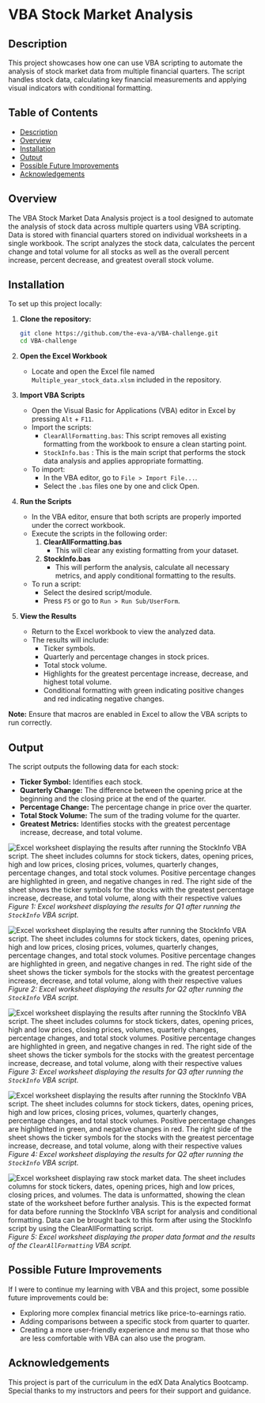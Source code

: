 # VBA Stock Market Analysis 

## Description
This project showcases how one can use VBA scripting to automate the analysis of stock market data from multiple financial quarters. The script handles stock data, calculating key financial measurements and applying visual indicators with conditional formatting.

## Table of Contents
- [Description](#description)
- [Overview](#overview)
- [Installation](#installation)
- [Output](#output)
- [Possible Future Improvements](#possible-future-improvements)
- [Acknowledgements](#acknowledgements)

## Overview
The VBA Stock Market Data Analysis project is a tool designed to automate the analysis of stock data across multiple quarters using VBA scripting. Data is stored with financial quarters stored on individual worksheets in a single workbook. The script analyzes the stock data, calculates the percent change and total volume for all stocks as well as the overall percent increase, percent decrease, and greatest overall stock volume. 

## Installation

To set up this project locally:

1. **Clone the repository:**
    ``` bash
    git clone https://github.com/the-eva-a/VBA-challenge.git
    cd VBA-challenge
    ```
2. **Open the Excel Workbook**
    - Locate and open the Excel file named `Multiple_year_stock_data.xlsm` included in the repository.

3. **Import VBA Scripts**
    - Open the Visual Basic for Applications (VBA) editor in Excel by pressing `Alt` + `F11`.
    - Import the scripts:
         - `ClearAllFormatting.bas`: This script removes all existing formatting from the workbook to ensure a clean starting point.
         - `StockInfo.bas` : This is the main script that performs the stock data analysis and applies appropriate formatting.
    - To import:
        - In the VBA editor, go to `File > Import File...`.
        - Select the `.bas` files one by one and click Open.

4. **Run the Scripts**
    - In the VBA editor, ensure that both scripts are properly imported under the correct workbook.
    - Execute the scripts in the following order:
        1. **ClearAllFormatting.bas**
            - This will clear any existing formatting from your dataset.
        2. **StockInfo.bas**
            - This will perform the analysis, calculate all necessary metrics, and apply conditional formatting to the results.
    - To run a script:
        - Select the desired script/module.
        - Press `F5` or go to `Run > Run Sub/UserForm`.

5. **View the Results**
    - Return to the Excel workbook to view the analyzed data.
    - The results will include:
        - Ticker symbols.
        - Quarterly and percentage changes in stock prices.
        - Total stock volume.
        - Highlights for the greatest percentage increase, decrease, and highest total volume.
        - Conditional formatting with green indicating positive changes and red indicating negative changes.

**Note:** Ensure that macros are enabled in Excel to allow the VBA scripts to run correctly.

## Output

The script outputs the following data for each stock:
- **Ticker Symbol:** Identifies each stock.
- **Quarterly Change:** The difference between the opening price at the beginning and the closing price at the end of the quarter.
- **Percentage Change:** The percentage change in price over the quarter.
- **Total Stock Volume:** The sum of the trading volume for the quarter.
- **Greatest Metrics:** Identifies stocks with the greatest percentage increase, decrease, and total volume.
 
![Excel worksheet displaying the results after running the StockInfo VBA script. The sheet includes columns for stock tickers, dates, opening prices, high and low prices, closing prices, volumes, quarterly changes, percentage changes, and total stock volumes. Positive percentage changes are highlighted in green, and negative changes in red. The right side of the sheet shows the ticker symbols for the stocks with the greatest percentage increase, decrease, and total volume, along with their respective values](/screenshots/StockInfoQ1.png)
*Figure 1: Excel worksheet displaying the results for Q1 after running the `StockInfo` VBA script.* 

![Excel worksheet displaying the results after running the StockInfo VBA script. The sheet includes columns for stock tickers, dates, opening prices, high and low prices, closing prices, volumes, quarterly changes, percentage changes, and total stock volumes. Positive percentage changes are highlighted in green, and negative changes in red. The right side of the sheet shows the ticker symbols for the stocks with the greatest percentage increase, decrease, and total volume, along with their respective values](/screenshots/StockInfoQ2.png)
*Figure 2: Excel worksheet displaying the results for Q2 after running the `StockInfo` VBA script.* 

![Excel worksheet displaying the results after running the StockInfo VBA script. The sheet includes columns for stock tickers, dates, opening prices, high and low prices, closing prices, volumes, quarterly changes, percentage changes, and total stock volumes. Positive percentage changes are highlighted in green, and negative changes in red. The right side of the sheet shows the ticker symbols for the stocks with the greatest percentage increase, decrease, and total volume, along with their respective values](/screenshots/StockInfoQ3.png) 
*Figure 3: Excel worksheet displaying the results for Q3 after running the `StockInfo` VBA script.* 

![Excel worksheet displaying the results after running the StockInfo VBA script. The sheet includes columns for stock tickers, dates, opening prices, high and low prices, closing prices, volumes, quarterly changes, percentage changes, and total stock volumes. Positive percentage changes are highlighted in green, and negative changes in red. The right side of the sheet shows the ticker symbols for the stocks with the greatest percentage increase, decrease, and total volume, along with their respective values](/screenshots/StockInfoQ4.png)
*Figure 4: Excel worksheet displaying the results for Q2 after running the `StockInfo` VBA script.* 

![Excel worksheet displaying raw stock market data. The sheet includes columns for stock tickers, dates, opening prices, high and low prices, closing prices, and volumes. The data is unformatted, showing the clean state of the worksheet before further analysis. This is the expected format for data before running the StockInfo VBA script for analysis and conditional formatting. Data can be brought back to this form after using the StockInfo script by using the ClearAllFormatting script.](/screenshots/StockInfoInput.png)
*Figure 5: Excel worksheet displaying the proper data format and the results of the `ClearAllFormatting` VBA script.*

## Possible Future Improvements

If I were to continue my learning with VBA and this project, some possible future improvements could be:
- Exploring more complex financial metrics like price-to-earnings ratio.
- Adding comparisons between a specific stock from quarter to quarter.
- Creating a more user-friendly experience and menu so that those who are less comfortable with VBA can also use the program.

## Acknowledgements

This project is part of the curriculum in the edX Data Analytics Bootcamp. Special thanks to my instructors and peers for their support and guidance.

